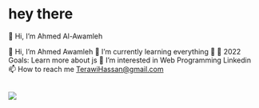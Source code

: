# hey there
 👋 Hi, I’m Ahmed Al-Awamleh




👋 Hi, I’m Ahmed Awamleh
🌱 I’m currently learning everything
🤣 🥅 2022 Goals: Learn more about js 
👀 I’m interested in Web Programming Linkedin
📫 How to reach me TerawiHassan@gmail.com


<br>	
<a target="_blank" href="https://www.linkedin.com/in/ahmed-al-awamleh-135781155"><img src="https://img.shields.io/badge/-LinkedIn-0077B5?style=for-the-badge&logo=Linkedin&logoColor=white"></img></a>
&emsp;
